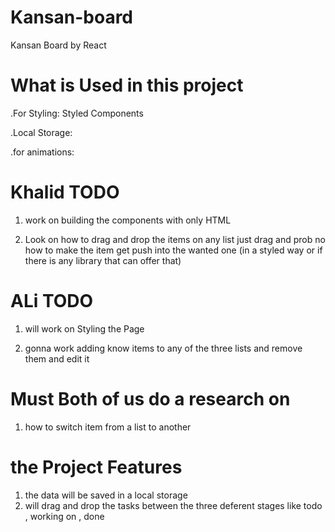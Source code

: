 # Kansan-board
Kansan Board by React

# What is Used in this project 

.For Styling: Styled Components

.Local Storage: 

.for animations:


# Khalid TODO
1. work on building the components with only HTML 

2. Look on how to drag and drop the items on any list just drag and prob no how to make the item get push into the wanted one (in a styled way or if there is any library that can offer that)

# ALi TODO
1. will work on Styling the Page

2. gonna work adding know items to any of the three lists and remove them and edit it 

# Must Both of us do a research on  

1. how to switch item from a list to another

# the Project Features

1. the data will be saved in a local storage 
2. will drag and drop the tasks between the three deferent stages like todo , working on , done 